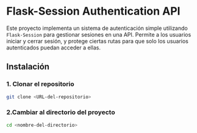 # Flask-Session Authentication API

Este proyecto implementa un sistema de autenticación simple utilizando `Flask-Session` para gestionar sesiones en una API. Permite a los usuarios iniciar y cerrar sesión, y protege ciertas rutas para que solo los usuarios autenticados puedan acceder a ellas.

## Instalación

### 1. Clonar el repositorio

```bash
git clone <URL-del-repositorio>
```
### 2.Cambiar al directorio del proyecto

```bash
cd <nombre-del-directorio>
```


